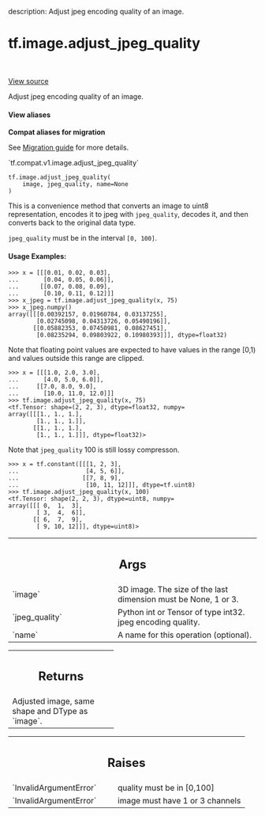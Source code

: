 description: Adjust jpeg encoding quality of an image.

<div itemscope itemtype="http://developers.google.com/ReferenceObject">
<meta itemprop="name" content="tf.image.adjust_jpeg_quality" />
<meta itemprop="path" content="Stable" />
</div>

# tf.image.adjust_jpeg_quality

<!-- Insert buttons and diff -->

<table class="tfo-notebook-buttons tfo-api nocontent" align="left">

</table>

<a target="_blank" class="external" href="/code/stable/tensorflow/python/ops/image_ops_impl.py">View source</a>



Adjust jpeg encoding quality of an image.

<section class="expandable">
  <h4 class="showalways">View aliases</h4>
  <p>
<b>Compat aliases for migration</b>
<p>See
<a href="https://www.tensorflow.org/guide/migrate">Migration guide</a> for
more details.</p>
<p>`tf.compat.v1.image.adjust_jpeg_quality`</p>
</p>
</section>

<pre class="devsite-click-to-copy prettyprint lang-py tfo-signature-link">
<code>tf.image.adjust_jpeg_quality(
    image, jpeg_quality, name=None
)
</code></pre>



<!-- Placeholder for "Used in" -->

This is a convenience method that converts an image to uint8 representation,
encodes it to jpeg with `jpeg_quality`, decodes it, and then converts back
to the original data type.

`jpeg_quality` must be in the interval `[0, 100]`.

#### Usage Examples:



```
>>> x = [[[0.01, 0.02, 0.03],
...       [0.04, 0.05, 0.06]],
...      [[0.07, 0.08, 0.09],
...       [0.10, 0.11, 0.12]]]
>>> x_jpeg = tf.image.adjust_jpeg_quality(x, 75)
>>> x_jpeg.numpy()
array([[[0.00392157, 0.01960784, 0.03137255],
        [0.02745098, 0.04313726, 0.05490196]],
       [[0.05882353, 0.07450981, 0.08627451],
        [0.08235294, 0.09803922, 0.10980393]]], dtype=float32)
```

Note that floating point values are expected to have values in the range
[0,1) and values outside this range are clipped.

```
>>> x = [[[1.0, 2.0, 3.0],
...       [4.0, 5.0, 6.0]],
...     [[7.0, 8.0, 9.0],
...       [10.0, 11.0, 12.0]]]
>>> tf.image.adjust_jpeg_quality(x, 75)
<tf.Tensor: shape=(2, 2, 3), dtype=float32, numpy=
array([[[1., 1., 1.],
        [1., 1., 1.]],
       [[1., 1., 1.],
        [1., 1., 1.]]], dtype=float32)>
```

Note that `jpeg_quality` 100 is still lossy compresson.

```
>>> x = tf.constant([[[1, 2, 3],
...                   [4, 5, 6]],
...                  [[7, 8, 9],
...                   [10, 11, 12]]], dtype=tf.uint8)
>>> tf.image.adjust_jpeg_quality(x, 100)
<tf.Tensor: shape(2, 2, 3), dtype=uint8, numpy=
array([[[ 0,  1,  3],
        [ 3,  4,  6]],
       [[ 6,  7,  9],
        [ 9, 10, 12]]], dtype=uint8)>
```

<!-- Tabular view -->
 <table class="responsive fixed orange">
<colgroup><col width="214px"><col></colgroup>
<tr><th colspan="2"><h2 class="add-link">Args</h2></th></tr>

<tr>
<td>
`image`
</td>
<td>
3D image. The size of the last dimension must be None, 1 or 3.
</td>
</tr><tr>
<td>
`jpeg_quality`
</td>
<td>
Python int or Tensor of type int32. jpeg encoding quality.
</td>
</tr><tr>
<td>
`name`
</td>
<td>
A name for this operation (optional).
</td>
</tr>
</table>



<!-- Tabular view -->
 <table class="responsive fixed orange">
<colgroup><col width="214px"><col></colgroup>
<tr><th colspan="2"><h2 class="add-link">Returns</h2></th></tr>
<tr class="alt">
<td colspan="2">
Adjusted image, same shape and DType as `image`.
</td>
</tr>

</table>



<!-- Tabular view -->
 <table class="responsive fixed orange">
<colgroup><col width="214px"><col></colgroup>
<tr><th colspan="2"><h2 class="add-link">Raises</h2></th></tr>

<tr>
<td>
`InvalidArgumentError`
</td>
<td>
quality must be in [0,100]
</td>
</tr><tr>
<td>
`InvalidArgumentError`
</td>
<td>
image must have 1 or 3 channels
</td>
</tr>
</table>

